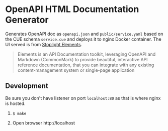 # OpenAPI HTML Documentation Generator

Generates OpenAPI doc as `openapi.json` and `public/service.yaml` based on the CUE schema `service.cue` and deploys it to nginx Docker container.  The UI served is from [Stoplight Elements](https://stoplight.io/open-source/elements/).

>  Elements is an API Documentation toolkit, leveraging OpenAPI and Markdown (CommonMark) to provide beautiful, interactive API reference documentation, that you can integrate with any existing content-management system or single-page application

## Development
Be sure you don't have listener on port `localhost:80` as that is where nginx is hosted.

1. `$ make`

2. Open browser http://localhost